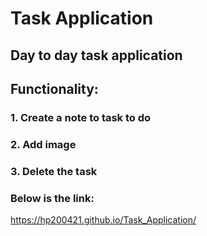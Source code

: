 # Task Application
## Day to day task application
## Functionality:
### 1. Create a note to task to do
### 2. Add image
### 3. Delete the task
### Below is the link:
https://hp200421.github.io/Task_Application/
